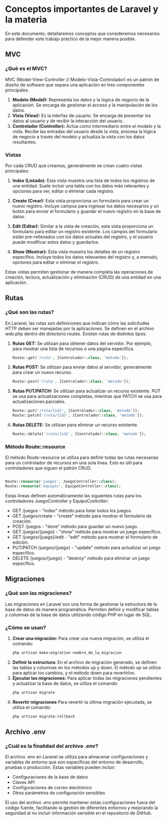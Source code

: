 # Conceptos importantes de Laravel y la materia
En este documento, detallaremos conceptos que consideremos necesarios para defender este trabajo práctico de la mejor manera posible.

## MVC
### ¿Qué es el MVC?

MVC (Model-View-Controller // Modelo-Vista-Controlador) es un patrón de diseño de software que separa una aplicación en tres componentes principales.

1. **Modelo (Model):** 
   Representa los datos y la lógica de negocio de la aplicación. Se encarga de gestionar el acceso y la manipulación de los datos.
2. **Vista (View):**
   Es la interfaz de usuario. Se encarga de presentar los datos al usuario y de recibir la interacción del usuario.
3. **Controlador (Controller):**
   Actúa como intermediario entre el modelo y la vista. Recibe las entradas del usuario desde la vista, procesa la lógica de negocio a través del modelo y actualiza la vista con los datos resultantes.

### Vistas
Por cada CRUD que creamos, generalmente se crean cuatro vistas principales:

1. **Index (Listado):**
   Esta vista muestra una lista de todos los registros de una entidad. Suele incluir una tabla con los datos más relevantes y opciones para ver, editar o eliminar cada registro.

2. **Create (Crear):**
   Esta vista proporciona un formulario para crear un nuevo registro. Incluye campos para ingresar los datos necesarios y un botón para enviar el formulario y guardar el nuevo registro en la base de datos.

3. **Edit (Editar):**
   Similar a la vista de creación, esta vista proporciona un formulario para editar un registro existente. Los campos del formulario están pre-rellenados con los datos actuales del registro, y el usuario puede modificar estos datos y guardarlos.

4. **Show (Mostrar):**
   Esta vista muestra los detalles de un registro específico. Incluye todos los datos relevantes del registro y, a menudo, opciones para editar o eliminar el registro.

Estas vistas permiten gestionar de manera completa las operaciones de creación, lectura, actualización y eliminación (CRUD) de una entidad en una aplicación.

## Rutas
### ¿Qué son las rutas?
En Laravel, las rutas son definiciones que indican cómo las solicitudes HTTP deben ser manejadas por la aplicaciones. Se definen en el archivo web.php dentro del directorio routes.
Existen rutas de distintos tipos:


1. **Rutas GET:**
   Se utilizan para obtener datos del servidor. Por ejemplo, para mostrar una lista de recursos o una página específica.
   ```php
   Route::get('/ruta', [Controlador::class, 'metodo']);
   ```
2. **Rutas POST:**
   Se utilizan para enviar datos al servidor, generalmente para crear un nuevo recurso.

   ```php
   Route::post('/ruta', [Controlador::class, 'metodo']);
   ```
3. **Rutas PUT/PATCH:**
   Se utilizan para actualizar un recurso existente. PUT se usa para actualizaciones completas, mientras que PATCH se usa para actualizaciones parciales.
   ```php
   Route::put('/ruta/{id}', [Controlador::class, 'metodo']);
   Route::patch('/ruta/{id}', [Controlador::class, 'metodo']);
   ```
4. **Rutas DELETE:**
   Se utilizan para eliminar un recurso existente.
   ```php
   Route::delete('/ruta/{id}', [Controlador::class, 'metodo']);
   ```

### Método Route::resource
El método Route::resource se utiliza para definir todas las rutas necesarias para un controlador de recursos en una sola linea. Esto es útil para controladores que siguen el patrón CRUD.

```php

Route::resource('juegos', JuegoController::class);
Route::resource('equipos', EquipoController::class);
```

Estas líneas definen automáticamente las siguientes rutas para los controladores JuegoController y EquipoController:

- GET /juegos - "index" método para listar todos los juegos.
- GET /juegos/create - "create" método para mostrar el formulario de creación.
- POST /juegos - "store" método para guardar un nuevo juego.
- GET /juegos/{juego} - "show" método para mostrar un juego específico.
- GET /juegos/{juego}/edit - "edit" método para mostrar el formulario de edición.
- PUT/PATCH /juegos/{juego} - "update" método para actualizar un juego específico.
- DELETE /juegos/{juego} - "destroy" método para eliminar un juego específico.



## Migraciones
### ¿Qué son las migraciones?

Las migraciones en Laravel son una forma de gestionar la estructura de la base de datos de manera programática. Permiten definir y modificar tablas y columnas de la base de datos utilizando código PHP en lugar de SQL.

### ¿Cómo se usan?

1. **Crear una migración:**
   Para crear una nueva migración, se utiliza el comando:
   ```sh
   php artisan make:migration nombre_de_la_migracion
    ```
2. **Definir la estructura:**
   En el archivo de migración generado, se definen las tablas y columnas en los métodos up y down. El método up se utiliza para aplicar los cambios, y el método down para revertirlos.
3. **Ejecutar las migraciones:**
   Para aplicar todas las migraciones pendientes y actualizar la base de datos, se utiliza el comando:
   ```sh
   php artisan migrate
   ```
4. **Revertir migraciones**
   Para revertir la última migración ejecutada, se utiliza el comando:
   ```sh
   php artisan migrate:rollback
   ```

## Archivo .env
### ¿Cuál es la finalidad del archivo .env?

El archivo .env en Laravel se utiliza para almacenar configuraciones y variables de entorno que son específicas del entorno de desarrollo, pruebas o producción. Estas variables pueden incluir:

- Configuraciones de la base de datos
- Claves API
- Configuraciones de correo electrónico
- Otros parámetros de configuración sensibles

El uso del archivo .env permite mantener estas configuraciones fuera del código fuente, facilitando la gestión de diferentes entornos y mejorando la seguridad al no incluir información sensible en el repositorio de GitHub.
